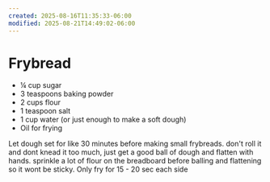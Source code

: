 ```yaml
---
created: 2025-08-16T11:35:33-06:00
modified: 2025-08-21T14:49:02-06:00
---
```


# Frybread

- ¼ cup sugar
- 3 teaspoons baking powder
- 2 cups flour
- 1 teaspoon salt
- 1 cup water (or just enough to make a soft dough)
- Oil for frying

Let dough set for like 30 minutes before making small frybreads. don't roll it and dont knead it too much, just get a good ball of dough and flatten with hands. sprinkle a lot of flour on the breadboard before balling and flattening so it wont be sticky. Only fry for 15 - 20 sec each side

